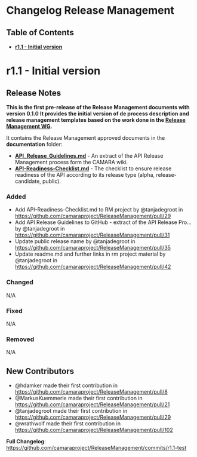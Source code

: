 # Changelog Release Management

## Table of Contents

- **[r1.1 - Initial version](#r11---initial-version)**

# r1.1 - Initial version

## Release Notes

**This is the first pre-release of the Release Management documents with version 0.1.0**
**It provides the initial version of de process description and release management templates based on the work done in the [Release Management WG](https://github.com/camaraproject/ReleaseManagement).**

It contains the Release Management approved documents in the **documentation** folder:
   - **[API_Release_Guidelines.md](https://github.com/camaraproject/ReleaseManagement/blob/r1.1/documentation/API_Release_Guidelines.md)** - An extract of the API Release Management process form the CAMARA wiki.
   - **[API-Readiness-Checklist.md](https://github.com/camaraproject/ReleaseManagement/blob/r1.1/documentation/API-Readiness-Checklist.md)** - The checklist to ensure release readiness of the API according to its release type (alpha, release-candidate, public).

### Added
* Add API-Readiness-Checklist.md to RM project by @tanjadegroot in https://github.com/camaraproject/ReleaseManagement/pull/29
* Add API Release Guidelines to GitHub - extract of the API Release Pro… by @tanjadegroot in https://github.com/camaraproject/ReleaseManagement/pull/31
* Update public release name by @tanjadegroot in https://github.com/camaraproject/ReleaseManagement/pull/35
* Update readme.md and further links in rm project material by @tanjadegroot in https://github.com/camaraproject/ReleaseManagement/pull/42

### Changed
N/A
  
### Fixed
N/A

### Removed
N/A


## New Contributors
* @hdamker made their first contribution in https://github.com/camaraproject/ReleaseManagement/pull/8
* @MarkusKuemmerle made their first contribution in https://github.com/camaraproject/ReleaseManagement/pull/21
* @tanjadegroot made their first contribution in https://github.com/camaraproject/ReleaseManagement/pull/29
* @wrathwolf made their first contribution in https://github.com/camaraproject/ReleaseManagement/pull/102

**Full Changelog**: https://github.com/camaraproject/ReleaseManagement/commits/r1.1-test

